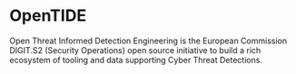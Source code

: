 # OpenTIDE
Open Threat Informed Detection Engineering is the European Commission DIGIT.S2 (Security Operations) open source initiative to build a rich ecosystem of tooling and data supporting Cyber Threat Detections.
